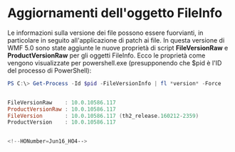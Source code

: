 # Aggiornamenti dell'oggetto FileInfo
Le informazioni sulla versione dei file possono essere fuorvianti, in particolare in seguito all'applicazione di patch ai file. In questa versione di WMF 5.0 sono state aggiunte le nuove proprietà di script **FileVersionRaw** e **ProductVersionRaw** per gli oggetti FileInfo. Ecco le proprietà come vengono visualizzate per powershell.exe (presupponendo che $pid è l'ID del processo di PowerShell):

```powershell
PS C:\> Get-Process -Id $pid -FileVersionInfo | fl *version* -Force


FileVersionRaw    : 10.0.10586.117
ProductVersionRaw : 10.0.10586.117
FileVersion       : 10.0.10586.117 (th2_release.160212-2359)
ProductVersion    : 10.0.10586.117


<!--HONumber=Jun16_HO4-->



